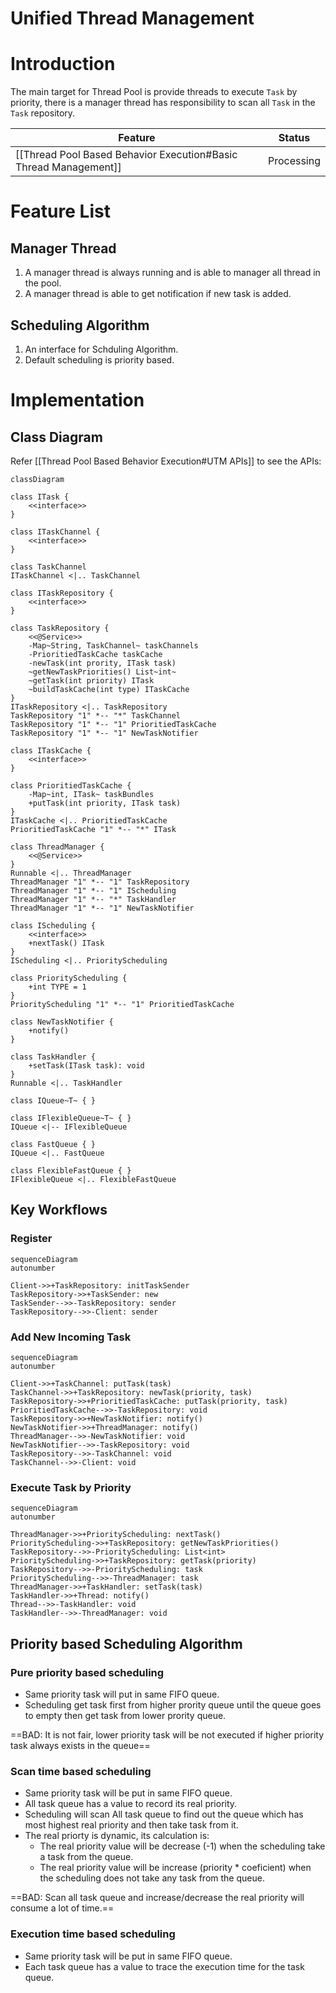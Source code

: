 Unified Thread Management
======

# Introduction
The main target for Thread Pool is provide threads to execute `Task` by priority, there is a manager thread has responsibility to scan all `Task` in the `Task` repository.

| Feature | Status |
| ------ | ------ |
| [[Thread Pool Based Behavior Execution#Basic Thread Management]] | Processing |

# Feature List
## Manager Thread
1. A manager thread is always running and is able to manager all thread in the pool.
2. A manager thread is able to get notification if new task is added.

## Scheduling Algorithm
1. An interface for Schduling Algorithm.
2. Default scheduling is priority based.

# Implementation

## Class Diagram
Refer [[Thread Pool Based Behavior Execution#UTM APIs]] to see the APIs:

```mermaid
classDiagram

class ITask {
	<<interface>>
}

class ITaskChannel {
	<<interface>>
}

class TaskChannel
ITaskChannel <|.. TaskChannel

class ITaskRepository {
	<<interface>>
}

class TaskRepository {
	<<@Service>>
	-Map~String, TaskChannel~ taskChannels
	-PrioritiedTaskCache taskCache
	-newTask(int prority, ITask task)
	~getNewTaskPriorities() List~int~
	~getTask(int priority) ITask
	~buildTaskCache(int type) ITaskCache
}
ITaskRepository <|.. TaskRepository
TaskRepository "1" *-- "*" TaskChannel
TaskRepository "1" *-- "1" PrioritiedTaskCache
TaskRepository "1" *-- "1" NewTaskNotifier

class ITaskCache {
	<<interface>>
}

class PrioritiedTaskCache {
	-Map~int, ITask~ taskBundles
	+putTask(int priority, ITask task)
}
ITaskCache <|.. PrioritiedTaskCache
PrioritiedTaskCache "1" *-- "*" ITask

class ThreadManager {
	<<@Service>>
}
Runnable <|.. ThreadManager
ThreadManager "1" *-- "1" TaskRepository
ThreadManager "1" *-- "1" IScheduling
ThreadManager "1" *-- "*" TaskHandler
ThreadManager "1" *-- "1" NewTaskNotifier

class IScheduling {
	<<interface>>
	+nextTask() ITask
}
IScheduling <|.. PriorityScheduling

class PriorityScheduling {
	+int TYPE = 1
}
PriorityScheduling "1" *-- "1" PrioritiedTaskCache

class NewTaskNotifier {
	+notify()
}

class TaskHandler {
	+setTask(ITask task): void
}
Runnable <|.. TaskHandler

class IQueue~T~ { }

class IFlexibleQueue~T~ { }
IQueue <|-- IFlexibleQueue

class FastQueue { }
IQueue <|.. FastQueue

class FlexibleFastQueue { }
IFlexibleQueue <|.. FlexibleFastQueue

```

## Key Workflows
### Register

```mermaid
sequenceDiagram
autonumber

Client->>+TaskRepository: initTaskSender
TaskRepository->>+TaskSender: new
TaskSender-->>-TaskRepository: sender
TaskRepository-->>-Client: sender
```

### Add New Incoming Task

```mermaid
sequenceDiagram
autonumber

Client->>+TaskChannel: putTask(task)
TaskChannel->>+TaskRepository: newTask(priority, task)
TaskRepository->>+PrioritiedTaskCache: putTask(priority, task)
PrioritiedTaskCache-->>-TaskRepository: void
TaskRepository->>+NewTaskNotifier: notify()
NewTaskNotifier->>+ThreadManager: notify()
ThreadManager-->>-NewTaskNotifier: void
NewTaskNotifier-->>-TaskRepository: void
TaskRepository-->>-TaskChannel: void
TaskChannel-->>-Client: void
```

### Execute Task by Priority

```mermaid
sequenceDiagram
autonumber

ThreadManager->>+PriorityScheduling: nextTask()
PriorityScheduling->>+TaskRepository: getNewTaskPriorities()
TaskRepository-->>-PriorityScheduling: List<int>
PriorityScheduling->>+TaskRepository: getTask(priority)
TaskRepository-->>-PriorityScheduling: task
PriorityScheduling-->>-ThreadManager: task
ThreadManager->>+TaskHandler: setTask(task)
TaskHandler->>+Thread: notify()
Thread-->>-TaskHandler: void
TaskHandler-->>-ThreadManager: void
```

## Priority based Scheduling Algorithm
### Pure priority based scheduling
* Same priority task will put in same FIFO queue.
* Scheduling get task first from higher prority queue until the queue goes to empty then get task from lower prority queue.

==BAD: It is not fair, lower priority task will be not executed if higher priority task always exists in the queue==

### Scan time based scheduling
* Same priority task will be put in same FIFO queue.
* All task queue has a value to record its real priority.
* Scheduling will scan All task queue to find out the queue which has most highest real priority and then take task from it.
* The real priorty is dynamic, its calculation is:
	* The real priority value will be decrease (-1) when the scheduling take a task from the queue.
	* The real priority value will be increase (priority * coeficient) when the scheduling does not take any task from the queue.

==BAD: Scan all task queue and increase/decrease the real priority will consume a lot of time.==

### Execution time based scheduling
* Same priority task will be put in same FIFO queue.
* Each task queue has a value to trace the execution time for the task queue.